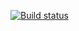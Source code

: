 [![Build status](https://ci.appveyor.com/api/projects/status/gr4nveuvvu2ti0kk?svg=true)](https://ci.appveyor.com/project/Kolobokes/lecture-19-task-1)